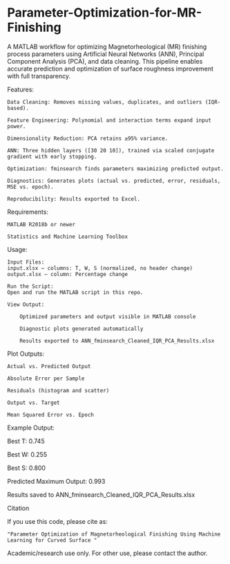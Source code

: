 # Parameter-Optimization-for-MR-Finishing
A MATLAB workflow for optimizing Magnetorheological (MR) finishing process parameters using Artificial Neural Networks (ANN), Principal Component Analysis (PCA), and data cleaning. This pipeline enables accurate prediction and optimization of surface roughness improvement with full transparency.

Features:

    Data Cleaning: Removes missing values, duplicates, and outliers (IQR-based).

    Feature Engineering: Polynomial and interaction terms expand input power.

    Dimensionality Reduction: PCA retains ≥95% variance.

    ANN: Three hidden layers ([30 20 10]), trained via scaled conjugate gradient with early stopping.

    Optimization: fminsearch finds parameters maximizing predicted output.

    Diagnostics: Generates plots (actual vs. predicted, error, residuals, MSE vs. epoch).

    Reproducibility: Results exported to Excel.

Requirements:

    MATLAB R2018b or newer

    Statistics and Machine Learning Toolbox

Usage:

    Input Files:
    input.xlsx — columns: T, W, S (normalized, no header change)
    output.xlsx — column: Percentage change

    Run the Script:
    Open and run the MATLAB script in this repo.

    View Output:

        Optimized parameters and output visible in MATLAB console

        Diagnostic plots generated automatically

        Results exported to ANN_fminsearch_Cleaned_IQR_PCA_Results.xlsx

Plot Outputs:

    Actual vs. Predicted Output

    Absolute Error per Sample

    Residuals (histogram and scatter)

    Output vs. Target

    Mean Squared Error vs. Epoch

Example Output:

Best T: 0.745

Best W: 0.255

Best S: 0.800

Predicted Maximum Output: 0.993

Results saved to ANN_fminsearch_Cleaned_IQR_PCA_Results.xlsx



Citation

If you use this code, please cite as:

    "Parameter Optimization of Magnetorheological Finishing Using Machine Learning for Curved Surface "


Academic/research use only.
For other use, please contact the author.
